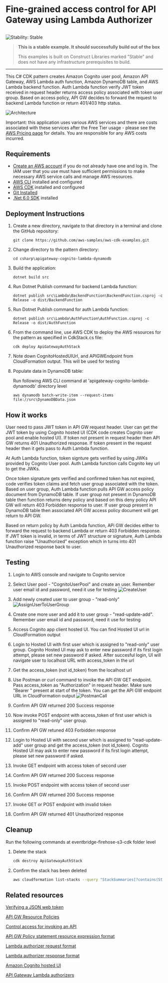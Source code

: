 # Fine-grained access control for API Gateway using Lambda Authorizer

## <!--BEGIN STABILITY BANNER-->

![Stability: Stable](https://img.shields.io/badge/stability-Stable-success.svg?style=for-the-badge)

> **This is a stable example. It should successfully build out of the box**
>
> This examples is built on Construct Libraries marked "Stable" and does not have any infrastructure
> prerequisites to build.

---

<!--END STABILITY BANNER-->

This C# CDK pattern creates Amazon Cognito user pool, Amazon API Gateway, AWS Lambda auth function, Amazon DynamoDB table, and AWS Lambda backend function. Auth Lambda function verify JWT token received in request header returns access policy associated with token user group. Based on access policy, API GW decides to forward the request to backend Lambda function or return 401/403 http status.

![Architecture](ArchitectureDiagram.png)

Important: this application uses various AWS services and there are costs associated with these services after the Free Tier usage - please see the [AWS Pricing page](https://aws.amazon.com/pricing/) for details. You are responsible for any AWS costs incurred.

## Requirements

- [Create an AWS account](https://portal.aws.amazon.com/gp/aws/developer/registration/index.html) if you do not already have one and log in. The IAM user that you use must have sufficient permissions to make necessary AWS service calls and manage AWS resources.
- [AWS CLI](https://docs.aws.amazon.com/cli/latest/userguide/install-cliv2.html) installed and configured
- [AWS CDK](https://docs.aws.amazon.com/cdk/v2/guide/cli.html) installed and configured
- [Git Installed](https://git-scm.com/book/en/v2/Getting-Started-Installing-Git)
- [.Net 6.0 SDK](https://dotnet.microsoft.com/en-us/download/visual-studio-sdks) installed

## Deployment Instructions

1. Create a new directory, navigate to that directory in a terminal and clone the GitHub repository:
   ```
   git clone https://github.com/aws-samples/aws-cdk-examples.git
   ```
2. Change directory to the pattern directory:
   ```
   cd csharp\apigateway-cognito-lambda-dynamodb
   ```
3. Build the application:
   ```
   dotnet build src
   ```
4. Run Dotnet Publish command for backend Lambda function:

   ```
   dotnet publish src\Lambda\BackendFunction\BackendFunction.csproj -c Release -o dist/BackendFunction
   ```

5. Run Dotnet Publish command for auth Lambda function:
   ```
   dotnet publish src\Lambda\AuthFunction\AuthFunction.csproj -c Release -o dist/AuthFunction
   ```
6. From the command line, use AWS CDK to deploy the AWS resources for the pattern as specified in CdkStack.cs file:
   ```
   cdk deploy ApiGatewayAuthStack
   ```
7. Note down CognitoHostedUIUrl, and APIGWEndpoint from CloudFormation output. This will be used for testing

8. Populate data in DynamoDB table:

   Run following AWS CLI command at 'apigateway-cognito-lambda-dynamodb' directory level

   ```
   aws dynamodb batch-write-item --request-items file://src\DynamoDBData.json
   ```

## How it works

User need to pass JWT token in API GW request header. User can get the JWT token by using Cognito hosted UI (CDK code creates Cognito user pool and enable hosted UI). If token not present in request header then API GW returns 401 Unauthorized response. If token present in the request header then it gets pass to Auth Lambda function.

At Auth Lambda function, token signture gets verified by using JWKs provided by Cognito User pool. Auth Lambda function calls Cognito key url to get the JWKs.

Once token signature gets verified and confirmed token has not expired, code verifies token claims and fetch user group associated with the token. Based on user group, Auth Lambda function pulls API GW access policy document from DynamoDB table. If user group not present in DynamoDB table then function returns deny policy and based on this deny policy API GW will return 403 Forbidden response to user. If user group present in DynamoDB table then associated API GW access policy document will get return to API GW.

Based on return policy by Auth Lambda function, APi GW decides either to forward the request to backend Lambda or return 403 Forbidden response. If JWT token is invalid, in terms of JWT structure or signature, Auth Lambda function raise "Unauthorized" exception which in turns into 401 Unauthorized response back to user.

## Testing

1. Login to AWS console and navigate to Cognito service

2. Select User pool - "CognitoUserPool" and create an user. Remember user email id and password, need it use for testing
   ![CreateUser](CognitoUserCreate.png)

3. Add newly created user to user group - "read-only"
   ![AssignUserToUserGroup](AssignUserToGroup.png)

4. Create one more user and add it to user group - "read-update-add". Remember user email id and password, need it use for testing

5. Access Cognito app client hosted UI. You can find Hosted UI url in CloudFormation output

6. Login to Hosted UI with first user which is assigned to "read-only" user group. Cognito Hosted UI may ask to enter new password if its first login attempt, please set new password if asked. After succesful login, UI will navigate user to localhost URL with access_token in the url

7. Get the access_token (not id_token) from the localhost url

8. Use Postman or curl command to invoke the API GW GET endpoint. Pass access_token as "Authorization" in request header. Make sure "Bearer " present at start of the token. You can get the API GW endpoint URL in CloudFormation output
   ![PostmanCall](PostmanCall.png)

9. Confirm API GW returned 200 Success response

10. Now invoke POST endpoint with access_token of first user which is assigned to "read-only" user group.

11. Confirm API GW retuned 403 Forbidden response

12. Login to Hosted UI with second user which is assigned to "read-update-add" user group and get the access_token (not id_token). Cognito Hosted UI may ask to enter new password if its first login attempt, please set new password if asked.

13. Invoke GET endpoint with access token of second user

14. Confirm API GW returned 200 Success response

15. Invoke POST endpoint with access token of second user

16. Confirm API GW returned 200 Success response

17. Invoke GET or POST endpoint with invalid token

18. Confirm API GW returned 401 Unauthorized response

## Cleanup

Run the following commands at eventbridge-firehose-s3-cdk folder level

1. Delete the stack
   ```bash
   cdk destroy ApiGatewayAuthStack
   ```
1. Confirm the stack has been deleted
   ```bash
   aws cloudformation list-stacks --query "StackSummaries[?contains(StackName,'ApiGatewayAuthStack')].StackStatus"
   ```

## Related resources

[Verifying a JSON web token](https://docs.aws.amazon.com/cognito/latest/developerguide/amazon-cognito-user-pools-using-tokens-verifying-a-jwt.html)

[API GW Resource Policies](https://docs.aws.amazon.com/apigateway/latest/developerguide/apigateway-resource-policies.html)

[Control access for invoking an API](https://docs.aws.amazon.com/apigateway/latest/developerguide/api-gateway-control-access-using-iam-policies-to-invoke-api.html)

[API GW Policy statement resource expression format](https://docs.aws.amazon.com/apigateway/latest/developerguide/api-gateway-control-access-using-iam-policies-to-invoke-api.html#api-gateway-iam-policy-resource-format-for-executing-api)

[Lambda authorizer request format](https://docs.aws.amazon.com/apigateway/latest/developerguide/api-gateway-lambda-authorizer-input.html)

[Lambda authorizer response format](https://docs.aws.amazon.com/apigateway/latest/developerguide/api-gateway-lambda-authorizer-output.html)

[Amazon Cognito hosted UI](https://docs.aws.amazon.com/cognito/latest/developerguide/cognito-user-pools-app-integration.html)

[API Gateway Lambda authorizers](https://docs.aws.amazon.com/apigateway/latest/developerguide/apigateway-use-lambda-authorizer.html)

